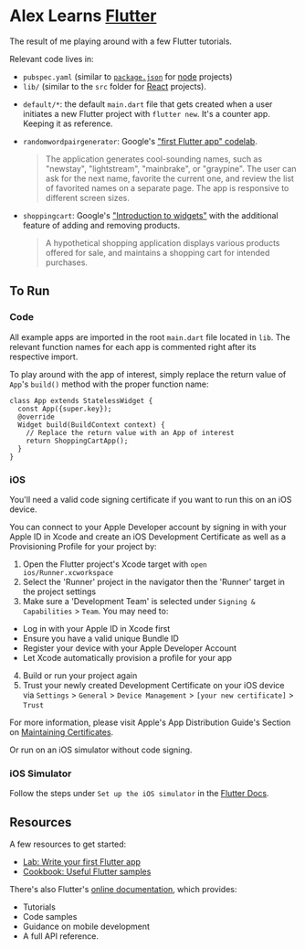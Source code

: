 # Alex Learns [Flutter](https://flutter.dev/)

The result of me playing around with a few Flutter tutorials.

Relevant code lives in:

- `pubspec.yaml` (similar to [`package.json`](https://docs.npmjs.com/cli/v9/configuring-npm/package-json) for [node](https://nodejs.org/en/about/) projects)
- `lib/` (similar to the `src` folder for [React](https://reactjs.org/) projects).

* `default/*`: the default `main.dart` file that gets created when a user initiates a new Flutter project with `flutter new`. It's a counter app. Keeping it as reference.
* `randomwordpairgenerator`: Google's ["first Flutter app" codelab](https://codelabs.developers.google.com/codelabs/flutter-codelab-first).

  > The application generates cool-sounding names, such as "newstay", "lightstream", "mainbrake", or "graypine". The user can ask for the next name, favorite the current one, and review the list of favorited names on a separate page. The app is responsive to different screen sizes.

* `shoppingcart`: Google's ["Introduction to widgets"](https://docs.flutter.dev/development/ui/widgets-intro#bringing-it-all-together) with the additional feature of adding and removing products.
  > A hypothetical shopping application displays various products offered for sale, and maintains a shopping cart for intended purchases.

## To Run

### Code

All example apps are imported in the root `main.dart` file located in `lib`. The relevant function names for each app is commented right after its respective import.

To play around with the app of interest, simply replace the return value of `App`'s `build()` method with the proper function name:

```
class App extends StatelessWidget {
  const App({super.key});
  @override
  Widget build(BuildContext context) {
    // Replace the return value with an App of interest
    return ShoppingCartApp();
  }
}
```

### iOS

You'll need a valid code signing certificate if you want to run this on an iOS device.

You can connect to your Apple Developer account by signing in with your Apple ID in Xcode and create an iOS Development Certificate as well as a Provisioning Profile for your project by:

1. Open the Flutter project's Xcode target with `open ios/Runner.xcworkspace`
2. Select the 'Runner' project in the navigator then the 'Runner' target in the project settings
3. Make sure a 'Development Team' is selected under `Signing & Capabilities` > `Team`. You may need to:

- Log in with your Apple ID in Xcode first
- Ensure you have a valid unique Bundle ID
- Register your device with your Apple Developer Account
- Let Xcode automatically provision a profile for your app

4. Build or run your project again
5. Trust your newly created Development Certificate on your iOS device via `Settings` > `General` > `Device Management` > `[your new certificate]` > `Trust`

For more information, please visit Apple's App Distribution Guide's Section on [Maintaining Certificates](https://developer.apple.com/library/content/documentation/IDEs/Conceptual/AppDistributionGuide/MaintainingCertificates/MaintainingCertificates.html).

Or run on an iOS simulator without code signing.

### iOS Simulator

Follow the steps under `Set up the iOS simulator` in the [Flutter Docs](https://docs.flutter.dev/get-started/install/macos#set-up-the-ios-simulator).

## Resources

A few resources to get started:

- [Lab: Write your first Flutter app](https://docs.flutter.dev/get-started/codelab)
- [Cookbook: Useful Flutter samples](https://docs.flutter.dev/cookbook)

There's also Flutter's [online documentation](https://docs.flutter.dev/), which provides:

- Tutorials
- Code samples
- Guidance on mobile development
- A full API reference.
